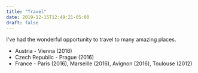 ```yaml
---
title: "Travel"
date: 2019-12-15T12:49:21-05:00
draft: false
---
```


I've had the wonderful opportunity to travel to many amazing places. 

* Austria - Vienna (2016)
* Czech Republic - Prague (2016)
* France - Paris (2016), Marseille (2016), Avignon (2016), Toulouse (2012)
